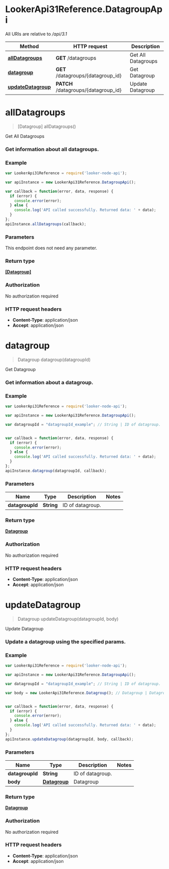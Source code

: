 # LookerApi31Reference.DatagroupApi

All URIs are relative to */api/3.1*

Method | HTTP request | Description
------------- | ------------- | -------------
[**allDatagroups**](DatagroupApi.md#allDatagroups) | **GET** /datagroups | Get All Datagroups
[**datagroup**](DatagroupApi.md#datagroup) | **GET** /datagroups/{datagroup_id} | Get Datagroup
[**updateDatagroup**](DatagroupApi.md#updateDatagroup) | **PATCH** /datagroups/{datagroup_id} | Update Datagroup


<a name="allDatagroups"></a>
# **allDatagroups**
> [Datagroup] allDatagroups()

Get All Datagroups

### Get information about all datagroups.

### Example
```javascript
var LookerApi31Reference = require('looker-node-api');

var apiInstance = new LookerApi31Reference.DatagroupApi();

var callback = function(error, data, response) {
  if (error) {
    console.error(error);
  } else {
    console.log('API called successfully. Returned data: ' + data);
  }
};
apiInstance.allDatagroups(callback);
```

### Parameters
This endpoint does not need any parameter.

### Return type

[**[Datagroup]**](Datagroup.md)

### Authorization

No authorization required

### HTTP request headers

 - **Content-Type**: application/json
 - **Accept**: application/json

<a name="datagroup"></a>
# **datagroup**
> Datagroup datagroup(datagroupId)

Get Datagroup

### Get information about a datagroup.

### Example
```javascript
var LookerApi31Reference = require('looker-node-api');

var apiInstance = new LookerApi31Reference.DatagroupApi();

var datagroupId = "datagroupId_example"; // String | ID of datagroup.


var callback = function(error, data, response) {
  if (error) {
    console.error(error);
  } else {
    console.log('API called successfully. Returned data: ' + data);
  }
};
apiInstance.datagroup(datagroupId, callback);
```

### Parameters

Name | Type | Description  | Notes
------------- | ------------- | ------------- | -------------
 **datagroupId** | **String**| ID of datagroup. |

### Return type

[**Datagroup**](Datagroup.md)

### Authorization

No authorization required

### HTTP request headers

 - **Content-Type**: application/json
 - **Accept**: application/json

<a name="updateDatagroup"></a>
# **updateDatagroup**
> Datagroup updateDatagroup(datagroupId, body)

Update Datagroup

### Update a datagroup using the specified params.

### Example
```javascript
var LookerApi31Reference = require('looker-node-api');

var apiInstance = new LookerApi31Reference.DatagroupApi();

var datagroupId = "datagroupId_example"; // String | ID of datagroup.

var body = new LookerApi31Reference.Datagroup(); // Datagroup | Datagroup


var callback = function(error, data, response) {
  if (error) {
    console.error(error);
  } else {
    console.log('API called successfully. Returned data: ' + data);
  }
};
apiInstance.updateDatagroup(datagroupId, body, callback);
```

### Parameters

Name | Type | Description  | Notes
------------- | ------------- | ------------- | -------------
 **datagroupId** | **String**| ID of datagroup. |
 **body** | [**Datagroup**](Datagroup.md)| Datagroup |

### Return type

[**Datagroup**](Datagroup.md)

### Authorization

No authorization required

### HTTP request headers

 - **Content-Type**: application/json
 - **Accept**: application/json

